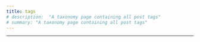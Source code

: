 ```yaml
---
title: tags
# description:  "A taxonomy page containing all post tags"
# summary: "A taxonomy page containing all post tags"
---
```


---